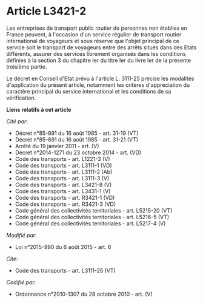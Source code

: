 # Article L3421-2

Les entreprises de transport public routier de personnes non établies en France peuvent, à l'occasion d'un service régulier
de transport routier international de voyageurs et sous réserve que l'objet principal de ce service soit le transport de
voyageurs entre des arrêts situés dans des Etats différents, assurer des services librement organisés dans les conditions
définies à la section 3 du chapitre Ier du titre Ier du livre Ier de la présente troisième partie. 

Le décret en Conseil d'Etat prévu à l'article L. 3111-25 précise les modalités d'application du présent article, notamment
les critères d'appréciation du caractère principal du service international et les conditions de sa vérification.

**Liens relatifs à cet article**

_Cité par_:

  - Décret n°85-891 du 16 août 1985 - art. 31-19 (VT)
  - Décret n°85-891 du 16 août 1985 - art. 31-21 (VT)
  - Arrêté du 19 janvier 2011 - art. (V)
  - Décret n°2014-1271 du 23 octobre 2014 - art. (VD)
  - Code des transports - art. L1221-3 (V)
  - Code des transports - art. L3111-1 (VD)
  - Code des transports - art. L3111-2 (Ab)
  - Code des transports - art. L3111-3 (V)
  - Code des transports - art. L3421-8 (V)
  - Code des transports - art. L3431-1 (V)
  - Code des transports - art. R3421-1 (VD)
  - Code des transports - art. R3421-3 (VD)
  - Code général des collectivités territoriales - art. L5215-20 (VT)
  - Code général des collectivités territoriales - art. L5216-5 (VT)
  - Code général des collectivités territoriales - art. L5217-4 (V)

_Modifié par_:

  - Loi n°2015-990 du 6 août 2015 - art. 6

_Cite_:

  - Code des transports - art. L3111-25 (VT)

_Codifié par_:

  - Ordonnance n°2010-1307 du 28 octobre 2010 - art. (V)
